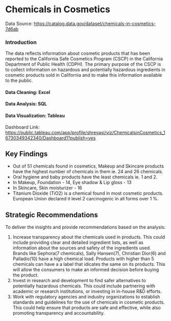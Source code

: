 # Chemicals in Cosmetics

Data Source: https://catalog.data.gov/dataset/chemicals-in-cosmetics-7d6ab

### Introduction
The data reflects information about cosmetic products that has been reported to the California Safe Cosmetics Program (CSCP) in the California Department of Public Health (CDPH). The primary purpose of the CSCP is to collect information on hazardous and potentially hazardous ingredients in cosmetic products sold in California and to make this information available to the public.

#### Data Cleaning: Excel
#### Data Analysis: SQL
#### Data Visualization: Tableau

Dashboard Link: https://public.tableau.com/app/profile/shreyasi/viz/ChemicalsinCosmetics_16730349342340/Dashboard1?publish=yes


## Key Findings
* Out of 51 chemicals found in cosmetics, Makeup and Skincare products have the highest number of chemicals in them ie. 24 and 26 chemicals.
* Oral hygiene and baby products have the least chemicals ie. 1 and 2.
* In Makeup, Foundation - 14, Eye shadow & Lip gloss - 13
* In Skincare, Skin moisturizer - 16
* Titanium Dioxide (TiO2) is a chemical found in most cosmetic products. European Union declared it level 2 carcinogenic in all forms over 1 %.

## Strategic Recommendations
To deliver the insights and provide recommendations based on the analysis:

1. Increase transparency about the chemicals used in products. This could include providing clear and detailed ingredient lists, as well as information about the sources and safety of the ingredients used. Brands like Sephora(7 chemicals), Sally Hansen(7), Christian Dior(6) and Palladio(10) have a high chemical load. Products with higher than 5 chemicals can have a a label that idicates the same on its products. This will allow the consumers to make an informed decision before buying the product.
2. Invest in research and development to find safer alternatives to potentially hazardous chemicals. This could include partnering with academic or research institutions, or investing in in-house R&D efforts.
3. Work with regulatory agencies and industry organizations to establish standards and guidelines for the use of chemicals in cosmetic products. This could help ensure that products are safe and effective, while also promoting transparency and accountability.







